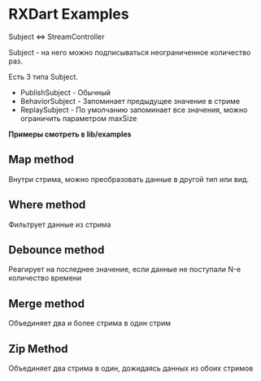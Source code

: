 # RXDart Examples

Subject <=> StreamController

Subject - на него можно подписываться неограниченное количество раз.

Есть 3 типа Subject.

- PublishSubject - Обычный
- BehaviorSubject - Запоминает предыдущее значение в стриме
- ReplaySubject - По умолчанию запоминает все значения, можно ограничить параметром maxSize

__Примеры смотреть в lib/examples__

## Map method

Внутри стрима, можно преобразовать данные в другой тип или вид.

## Where method

Фильтрует данные из стрима

## Debounce method

Реагирует на последнее значение, если данные не поступали N-е количество времени

## Merge method

Объединяет два и более стрима в один стрим

## Zip Method

Объединяет два стрима в один, дожидаясь данных из обоих стримов